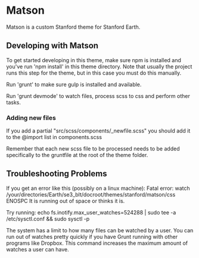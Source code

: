 # Matson

Matson is a custom Stanford theme for Stanford Earth. 

## Developing with Matson

To get started developing in this theme, make sure npm is installed and you've run 'npm install' in this theme directory. Note that usually the project runs this step for the theme, but in this case you must do this manually.

Run 'grunt' to make sure gulp is installed and available.

Run 'grunt devmode' to watch files, process scss to css and perform other tasks.

### Adding new files
If you add a partial "src/scss/components/\_newfile.scss" 
you should add it to the @import list in components.scss

Remember that each new scss file to be processed needs to be added specifically to the gruntfile at the root of the theme folder.

## Troubleshooting Problems

If you get an error like this (possibly on a linux machine):
Fatal error: watch /your/directories/Earth/se3_blt/docroot/themes/stanford/matson/css ENOSPC
It is running out of space or thinks it is.

Try running:
echo fs.inotify.max_user_watches=524288 | sudo tee -a /etc/sysctl.conf && sudo sysctl -p

The system has a limit to how many files can be watched by a user. You can run out of 
watches pretty quickly if you have Grunt running with other programs like Dropbox. This
command increases the maximum amount of watches a user can have.
